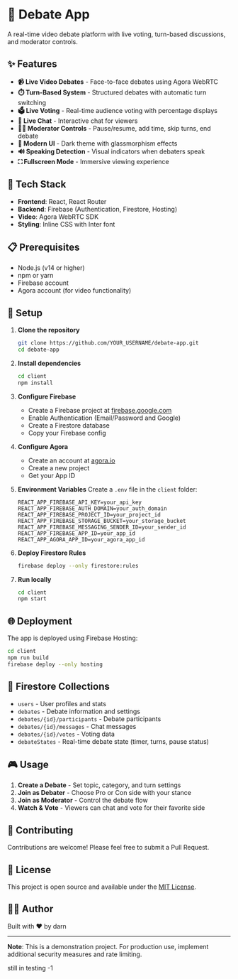 # 🎤 Debate App

A real-time video debate platform with live voting, turn-based discussions, and moderator controls.

## ✨ Features

- **📹 Live Video Debates** - Face-to-face debates using Agora WebRTC
- **⏱️ Turn-Based System** - Structured debates with automatic turn switching
- **🗳️ Live Voting** - Real-time audience voting with percentage displays
- **💬 Live Chat** - Interactive chat for viewers
- **👨‍⚖️ Moderator Controls** - Pause/resume, add time, skip turns, end debate
- **🎨 Modern UI** - Dark theme with glassmorphism effects
- **🔊 Speaking Detection** - Visual indicators when debaters speak
- **⛶ Fullscreen Mode** - Immersive viewing experience

## 🚀 Tech Stack

- **Frontend**: React, React Router
- **Backend**: Firebase (Authentication, Firestore, Hosting)
- **Video**: Agora WebRTC SDK
- **Styling**: Inline CSS with Inter font

## 📋 Prerequisites

- Node.js (v14 or higher)
- npm or yarn
- Firebase account
- Agora account (for video functionality)

## 🔧 Setup

1. **Clone the repository**

   ```bash
   git clone https://github.com/YOUR_USERNAME/debate-app.git
   cd debate-app
   ```

2. **Install dependencies**

   ```bash
   cd client
   npm install
   ```

3. **Configure Firebase**

   - Create a Firebase project at [firebase.google.com](https://firebase.google.com)
   - Enable Authentication (Email/Password and Google)
   - Create a Firestore database
   - Copy your Firebase config

4. **Configure Agora**

   - Create an account at [agora.io](https://www.agora.io)
   - Create a new project
   - Get your App ID

5. **Environment Variables**
   Create a `.env` file in the `client` folder:

   ```env
   REACT_APP_FIREBASE_API_KEY=your_api_key
   REACT_APP_FIREBASE_AUTH_DOMAIN=your_auth_domain
   REACT_APP_FIREBASE_PROJECT_ID=your_project_id
   REACT_APP_FIREBASE_STORAGE_BUCKET=your_storage_bucket
   REACT_APP_FIREBASE_MESSAGING_SENDER_ID=your_sender_id
   REACT_APP_FIREBASE_APP_ID=your_app_id
   REACT_APP_AGORA_APP_ID=your_agora_app_id
   ```

6. **Deploy Firestore Rules**

   ```bash
   firebase deploy --only firestore:rules
   ```

7. **Run locally**
   ```bash
   cd client
   npm start
   ```

## 🌐 Deployment

The app is deployed using Firebase Hosting:

```bash
cd client
npm run build
firebase deploy --only hosting
```

## 📝 Firestore Collections

- `users` - User profiles and stats
- `debates` - Debate information and settings
- `debates/{id}/participants` - Debate participants
- `debates/{id}/messages` - Chat messages
- `debates/{id}/votes` - Voting data
- `debateStates` - Real-time debate state (timer, turns, pause status)

## 🎮 Usage

1. **Create a Debate** - Set topic, category, and turn settings
2. **Join as Debater** - Choose Pro or Con side with your stance
3. **Join as Moderator** - Control the debate flow
4. **Watch & Vote** - Viewers can chat and vote for their favorite side

## 🤝 Contributing

Contributions are welcome! Please feel free to submit a Pull Request.

## 📄 License

This project is open source and available under the [MIT License](LICENSE).

## 👨‍💻 Author

Built with ❤️ by darn

---

**Note**: This is a demonstration project. For production use, implement additional security measures and rate limiting.

still in testing -1
